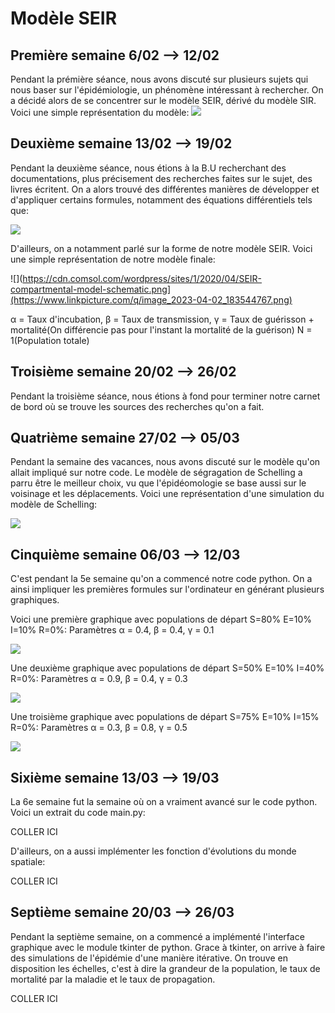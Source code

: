 # Modèle SEIR
## Première semaine 6/02 --> 12/02
Pendant la prémière séance, nous avons discuté sur plusieurs sujets qui nous baser sur l'épidémiologie, un phénomène intéressant à rechercher. On a décidé alors de se concentrer sur le modèle SEIR, dérivé du modèle SIR. Voici une simple représentation du modèle:
![](https://www.linkpicture.com/q/graphe_seir_premiere_semaine.png)

## Deuxième semaine 13/02 --> 19/02
Pendant la deuxième séance, nous étions à la B.U recherchant des documentations, plus précisement des recherches faites sur le sujet, des livres écritent.
On a alors trouvé des différentes manières de développer et d'appliquer certains formules, notamment des équations différentiels tels que: 

![](https://www.mmnp-journal.org/articles/mmnp/full_html/2020/01/mmnp200124/mmnp200124-eq2.png)

D'ailleurs, on a notamment parlé sur la forme de notre modèle SEIR. Voici une simple représentation de notre modèle finale:

![](https://cdn.comsol.com/wordpress/sites/1/2020/04/SEIR-compartmental-model-schematic.png](https://www.linkpicture.com/q/image_2023-04-02_183544767.png)

α = Taux d'incubation, β = Taux de transmission, γ = Taux de guérisson + mortalité(On différencie pas pour l'instant la mortalité de la guérison)
N = 1(Population totale)

 
## Troisième semaine 20/02 --> 26/02
Pendant la troisième séance, nous étions à fond pour terminer notre carnet de bord où se trouve les sources des recherches qu'on a fait. 

## Quatrième semaine 27/02 --> 05/03
Pendant la semaine des vacances, nous avons discuté sur le modèle qu'on allait impliqué sur notre code. Le modèle de ségragation de Schelling a parru être le meilleur choix, vu que l'épidéomologie se base aussi sur le voisinage et les déplacements. Voici une représentation d'une simulation du modèle de Schelling:

![](https://demonstrations.wolfram.com/SchellingsModelOfResidentialSegregation/img/popup_1.png)



## Cinquième semaine 06/03 --> 12/03
C'est pendant la 5e semaine qu'on a commencé notre code python. On a ainsi impliquer les premières formules sur l'ordinateur en générant plusieurs graphiques.

Voici une première graphique avec populations de départ S=80% E=10% I=10% R=0%:
Paramètres α = 0.4, β = 0.4, γ = 0.1

![](https://www.linkpicture.com/q/image_2023-04-02_173357243.png)
 
Une deuxième graphique avec populations de départ S=50% E=10% I=40% R=0%:
Paramètres α = 0.9, β = 0.4, γ = 0.3

![](https://www.linkpicture.com/q/image_2023-04-02_175833294.png)

Une troisième graphique avec populations de départ S=75% E=10% I=15% R=0%:
Paramètres α = 0.3, β = 0.8, γ = 0.5

![](https://www.linkpicture.com/q/image_2023-04-02_175439863.png)

## Sixième semaine 13/03 --> 19/03
La 6e semaine fut la semaine où on a vraiment avancé sur le code python. Voici un extrait du code main.py:

COLLER ICI

D'ailleurs, on a aussi implémenter les fonction d'évolutions du monde spatiale:

COLLER ICI

## Septième semaine 20/03 --> 26/03
Pendant la septième semaine, on a commencé a implémenté l'interface graphique avec le module tkinter de python. Grace à tkinter, on arrive à faire des simulations de l'épidémie d'une manière itérative. On trouve en disposition les échelles, c'est à dire la grandeur de la population, le taux de mortalité par la maladie et le taux de propagation.

COLLER ICI

